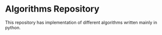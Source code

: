 # Algorithms Repository
This repository has implementation of different algorithms written mainly in python.
